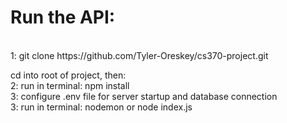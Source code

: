 <h1>Run the API:</h1><br>
    1: git clone https://github.com/Tyler-Oreskey/cs370-project.git<br>

cd into root of project, then:<br>
    2: run in terminal: npm install<br>
    3: configure .env file for server startup and database connection<br>
    3: run in terminal: nodemon or node index.js<br>